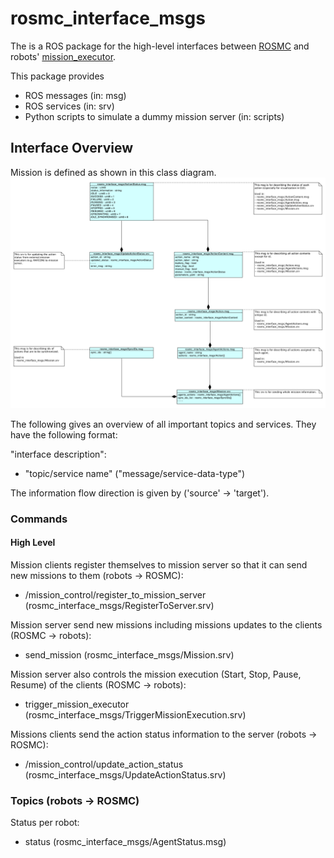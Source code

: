 # rosmc_interface_msgs

The is a ROS package for the high-level interfaces between [ROSMC](https://github.com/DLR-RM/rosmc) and robots' [mission_executor](https://github.com/DLR-RM/mission_control_rafcon_statemachines).

This package provides
- ROS messages (in: msg)
- ROS services (in: srv)
- Python scripts to simulate a dummy mission server (in: scripts)


## Interface Overview

Mission is defined as shown in this class diagram.
![Class diagram of Mission.srv](documents/assets/class_diagram_missioncontrol_msg_srv.png "Class diagram of Mission.srv")

The following gives an overview of all important topics and services. They have the following format:

"interface description":
* "topic/service name" ("message/service-data-type")

The information flow direction is given by ('source' -> 'target').

### Commands

#### High Level

Mission clients register themselves to mission server so that it can send new missions to them (robots -> ROSMC):
* /mission_control/register_to_mission_server (rosmc_interface_msgs/RegisterToServer.srv)

Mission server send new missions including missions updates to the clients (ROSMC -> robots):
* send_mission (rosmc_interface_msgs/Mission.srv)

Mission server also controls the mission execution (Start, Stop, Pause, Resume) of the clients (ROSMC -> robots):
* trigger_mission_executor (rosmc_interface_msgs/TriggerMissionExecution.srv)

Missions clients send the action status information to the server (robots -> ROSMC):
* /mission_control/update_action_status (rosmc_interface_msgs/UpdateActionStatus.srv)


### Topics  (robots -> ROSMC)
Status per robot:
* status (rosmc_interface_msgs/AgentStatus.msg)
